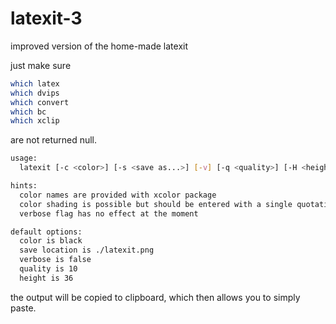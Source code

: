 # latexit-3
improved version of the home-made latexit

just make sure

```bash
which latex
which dvips
which convert
which bc
which xclip
```

are not returned null.

```bash
usage: 
  latexit [-c <color>] [-s <save as...>] [-v] [-q <quality>] [-H <height>] -e <"expression">

hints:
  color names are provided with xcolor package
  color shading is possible but should be entered with a single quotation: 'green!50!black'
  verbose flag has no effect at the moment

default options:
  color is black
  save location is ./latexit.png
  verbose is false
  quality is 10
  height is 36
```

the output will be copied to clipboard, which then allows you to simply paste.

